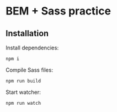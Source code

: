 # BEM + Sass practice

## Installation
Install dependencies:
```
npm i
```

Compile Sass files:
```
npm run build
```

Start watcher:
```
npm run watch
```
